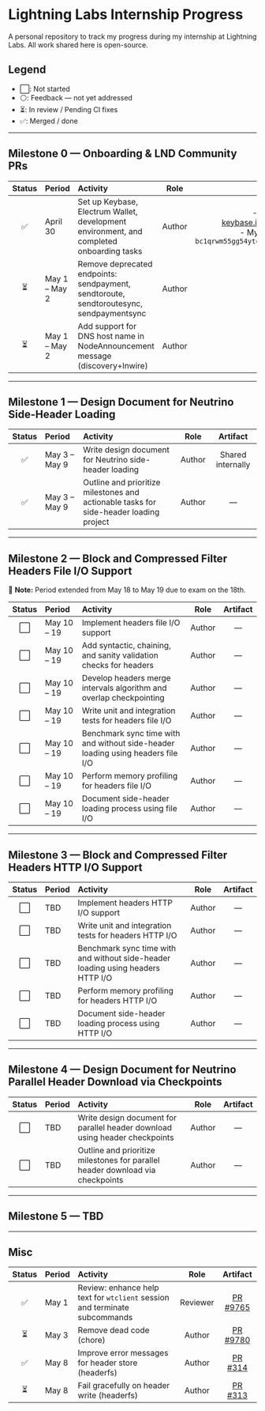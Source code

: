 # Lightning Labs Internship Progress

A personal repository to track my progress during my internship at Lightning Labs. All work shared here is open-source.

## Legend

- ⬜: Not started
- ⚪: Feedback — not yet addressed
- ⏳: In review / Pending CI fixes
- ✅: Merged / done

---

## Milestone 0 — Onboarding & LND Community PRs

| Status | Period           | Activity                                                                                      | Role   | Artifact                                                                                                                                                                              |
|:------:|:----------------|:----------------------------------------------------------------------------------------------|:------:|:--------------------------------------------------------------------------------------------------------------------------------------------------------------------------------------:|
| ✅     | April 30        | Set up Keybase, Electrum Wallet, development environment, and completed onboarding tasks       | Author | - My Keybase: [keybase.io/mohamed_awnallah](https://keybase.io/mohamed_awnallah)<br>- My Bitcoin address: `bc1qrwm55gg54ytcuh5qhgz0u2dx4mp925uqdsn975`                                |
| ⏳     | May 1 – May 2   | Remove deprecated endpoints: sendpayment, sendtoroute, sendtoroutesync, sendpaymentsync        | Author | [PR #8348](https://github.com/lightningnetwork/lnd/pull/8348)                                                                                                                         |
| ⏳     | May 1 – May 2   | Add support for DNS host name in NodeAnnouncement message (discovery+lnwire)                  | Author | [PR #9455](https://github.com/lightningnetwork/lnd/pull/9455)                                                                                                                         |

---

## Milestone 1 — Design Document for Neutrino Side-Header Loading

| Status | Period         | Activity                                                                                                 | Role   | Artifact             |
|:------:|:--------------|:---------------------------------------------------------------------------------------------------------|:------:|:--------------------:|
| ✅     | May 3 – May 9 | Write design document for Neutrino side-header loading                                                   | Author | Shared internally    |
| ✅     | May 3 – May 9 | Outline and prioritize milestones and actionable tasks for side-header loading project                    | Author | —                    |

---

## Milestone 2 — Block and Compressed Filter Headers File I/O Support

📌 **Note:** Period extended from May 18 to May 19 due to exam on the 18th.

| Status | Period         | Activity                                                                                       | Role   | Artifact |
|:------:|:--------------|:-----------------------------------------------------------------------------------------------|:------:|:--------:|
| ⬜     | May 10 – 19    | Implement headers file I/O support                                                            | Author | —        |
| ⬜     | May 10 – 19    | Add syntactic, chaining, and sanity validation checks for headers                             | Author | —        |
| ⬜     | May 10 – 19    | Develop headers merge intervals algorithm and overlap checkpointing                           | Author | —        |
| ⬜     | May 10 – 19    | Write unit and integration tests for headers file I/O                                         | Author | —        |
| ⬜     | May 10 – 19    | Benchmark sync time with and without side-header loading using headers file I/O               | Author | —        |
| ⬜     | May 10 – 19    | Perform memory profiling for headers file I/O                                                 | Author | —        |
| ⬜     | May 10 – 19    | Document side-header loading process using file I/O                                           | Author | —        |

---

## Milestone 3 — Block and Compressed Filter Headers HTTP I/O Support

| Status | Period | Activity                                                               | Role   | Artifact |
|:------:|:------|:-----------------------------------------------------------------------|:------:|:--------:|
| ⬜     | TBD   | Implement headers HTTP I/O support                                               | Author | —        |
| ⬜     | TBD   | Write unit and integration tests for headers HTTP I/O                            | Author | —        |
| ⬜     | TBD   | Benchmark sync time with and without side-header loading using headers HTTP I/O  | Author | —        |
| ⬜     | TBD   | Perform memory profiling for headers HTTP I/O                                    | Author | —        |
| ⬜     | TBD   | Document side-header loading process using HTTP I/O                              | Author | —        |

---

## Milestone 4 — Design Document for Neutrino Parallel Header Download via Checkpoints

| Status | Period | Activity                                                                                      | Role   | Artifact |
|:------:|:------|:----------------------------------------------------------------------------------------------|:------:|:--------:|
| ⬜     | TBD   | Write design document for parallel header download using header checkpoints                    | Author | —        |
| ⬜     | TBD   | Outline and prioritize milestones for parallel header download via checkpoints                 | Author | —        |

---

## Milestone 5 — TBD

---

## Misc

| Status | Period       | Activity                                                                     | Role     | Artifact                                                            |
|:------:|:------------|:-----------------------------------------------------------------------------|:--------:|:--------------------------------------------------------------------:|
| ✅     | May 1        | Review: enhance help text for `wtclient` session and terminate subcommands   | Reviewer | [PR #9765](https://github.com/lightningnetwork/lnd/pull/9765)       |
| ⏳     | May 3        | Remove dead code (chore)                                                     | Author   | [PR #9780](https://github.com/lightningnetwork/lnd/pull/9780)        |
| ✅     | May 8        | Improve error messages for header store (headerfs)                           | Author   | [PR #314](https://github.com/lightninglabs/neutrino/pull/314)        |
| ⏳     | May 8        | Fail gracefully on header write (headerfs)                                   | Author   | [PR #313](https://github.com/lightninglabs/neutrino/pull/313)        |
